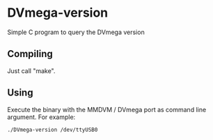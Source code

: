 # DVmega-version
Simple C program to query the DVmega version

## Compiling

Just call "make".

## Using

Execute the binary with the MMDVM / DVmega port as command line argument. For example:

```
./DVmega-version /dev/ttyUSB0
```
